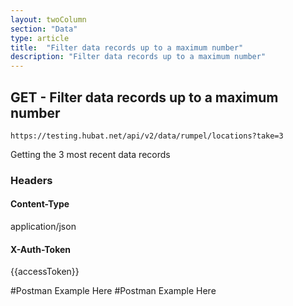 ```yaml
---
layout: twoColumn
section: "Data"
type: article
title:  "Filter data records up to a maximum number"
description: "Filter data records up to a maximum number"
---
```


## GET - Filter data records up to a maximum number
   
`https://testing.hubat.net/api/v2/data/rumpel/locations?take=3`

Getting the 3 most recent data records

### Headers

#### Content-Type
application/json
#### X-Auth-Token
{{accessToken}}

#Postman Example Here
#Postman Example Here
